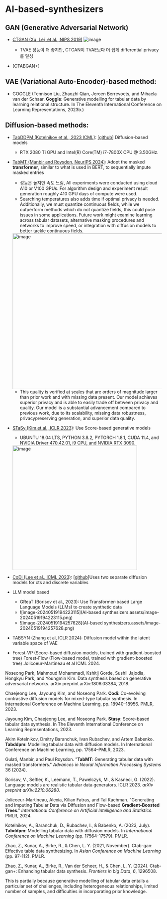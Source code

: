 # AI-based-synthesizers  

## GAN (Generative Adversarial Network)
- [CTGAN (Xu, Lei, et al., NIPS 2019)](https://arxiv.org/pdf/1907.00503)
  ![image](https://github.com/soyul5458/AI-based-synthesizers/assets/54921677/24a6e327-153f-4636-bb4d-01d2263d0f5e)
  -  TVAE 성능이 더 좋지만, CTGAN이 TVAE보다 더 쉽게 differential privacy를 달성  

- [CTABGAN+]


## VAE (Variational Auto-Encoder)-based method: 
  - GOGGLE (Tennison Liu, Zhaozhi Qian, Jeroen Berrevoets, and Mihaela van der Schaar. **Goggle**: Generative modelling for tabular data by learning relational structure. In The Eleventh International Conference on Learning Representations, 2023b.)

## Diffusion-based methods: 


  - [TabDDPM (Kotelnikov et al., 2023 ICML)](https://proceedings.mlr.press/v202/kotelnikov23a/kotelnikov23a.pdf): [[github]](https://github.com/yandex-research/tab-ddpm) Diffusion-based models
      - RTX 2080 Ti GPU and Intel(R) Core(TM) i7-7800X CPU @ 3.50GHz.
   
  - [TabMT (Manbir and Roysdon, NeurIPS 2024)](https://proceedings.neurips.cc/paper_files/paper/2023/file/90debc7cedb5cac83145fc8d18378dc5-Paper-Conference.pdf): Adopt the masked **transformer**, similar to what is used in BERT, to sequentially impute masked entries
      - 성능은 높지만 속도 느림, All experiments were conducted using cloud A10 or V100 GPUs. For algorithm design and experiment result generation roughly 410 GPU days of compute were used. 
      - Searching temperatures also adds time if optimal privacy is needed. Additionally, we must quantize continuous fields, while we outperform methods which do not quantize fields, this could pose issues in some applications. Future work might examine learning across tabular datasets, alternative masking procedures and networks to improve speed, or integration with diffusion models to better tackle continuous fields.
       <img src="https://github.com/soyul5458/AI-based-synthesizers/assets/54921677/219f7846-819e-4c0d-bffb-6d126ea328cf" alt="image" width="500"/>

      - This quality is verified at scales that are orders of magnitude larger than prior work and with missing data present. Our model achieves superior privacy and is able to easily trade off between privacy and quality. Our model is a substantial advancement compared to previous work, due to its scalability, missing data robustness, privacypreserving generation, and superior data quality.

  - [STaSy (Kim et al., ICLR 2023)](https://openreview.net/pdf?id=1mNssCWt_v): Use  Score-based generative models
      - UBUNTU 18.04 LTS, PYTHON 3.8.2, PYTORCH 1.8.1, CUDA 11.4, and NVIDIA Driver 470.42.01, i9 CPU, and NVIDIA RTX 3090.
       <img src="https://github.com/soyul5458/AI-based-synthesizers/assets/54921677/a8729679-2da5-4864-b859-193fccc977ae" alt="image" width="400"/>

    
    
  - [CoDi (Lee et al., ICML 2023)](https://proceedings.mlr.press/v202/lee23i/lee23i.pdf): [[github]](https://github.com/ChaejeongLee/CoDi)Uses two separate diffusion models for cts and discrete variables 
- LLM model based 
  - GReaT (Borisov et al., 2023): Use Transformer-based Large Language Models (LLMs) to create synthetic data 
  - ![image-20240519194223115](AI-based synthesizers.assets/image-20240519194223115.png)
  - ![image-20240519194257628](AI-based synthesizers.assets/image-20240519194257628.png)
-  TABSYN (Zhang et al, ICLR 2024): Diffusion model within the latent variable space of VAE
- Forest-VP (Score-based diffusion models, trained with gradient-boosted tree) Forest-Flow (Flow-based model, trained with gradient-boosted tree) Jolicoeur-Martineau et al ICML 2024. 


Noseong Park, Mahmoud Mohammadi, Kshitij Gorde, Sushil Jajodia, Hongkyu Park, and Youngmin Kim. Data synthesis based on generative adversarial networks. arXiv preprint arXiv:1806.03384, 2018.

Chaejeong Lee, Jayoung Kim, and Noseong Park. **Codi**: Co-evolving contrastive diffusion models for mixed-type tabular synthesis. In International Conference on Machine Learning, pp. 18940–18956. PMLR, 2023.

Jayoung Kim, Chaejeong Lee, and Noseong Park. **Stasy**: Score-based tabular data synthesis. In The Eleventh International Conference on Learning Representations, 2023.

Akim Kotelnikov, Dmitry Baranchuk, Ivan Rubachev, and Artem Babenko. **Tabddpm**: Modelling tabular data with diffusion models. In International Conference on Machine Learning, pp. 17564–PMLR, 2023.

Gulati, Manbir, and Paul Roysdon. "**TabMT**: Generating tabular data with masked transformers." *Advances in Neural Information Processing Systems* 36 (2024).

Borisov, V., Seßler, K., Leemann, T., Pawelczyk, M., & Kasneci, G. (2022). Language models are realistic tabular data generators. ICLR 2023. *arXiv preprint arXiv:2210.06280*. 

Jolicoeur-Martineau, Alexia, Kilian Fatras, and Tal Kachman. "Generating and Imputing Tabular Data via Diffusion and Flow-based **Gradient-Boosted Trees**." *International Conference on Artificial Intelligence and Statistics*. PMLR, 2024. 

Kotelnikov, A., Baranchuk, D., Rubachev, I., & Babenko, A. (2023, July). **Tabddpm**: Modelling tabular data with diffusion models. In *International Conference on Machine Learning* (pp. 17564-17579). PMLR.

Zhao, Z., Kunar, A., Birke, R., & Chen, L. Y. (2021, November). Ctab-gan: Effective table data synthesizing. In *Asian Conference on Machine Learning* (pp. 97-112). PMLR.

Zhao, Z., Kunar, A., Birke, R., Van der Scheer, H., & Chen, L. Y. (2024). Ctab-gan+: Enhancing tabular data synthesis. *Frontiers in big Data*, *6*, 1296508.

This is partially because generative modelling of tabular data entails a particular set of challenges, including heterogeneous relationships, limited number of samples, and difficulties in incorporating prior knowledge. 



